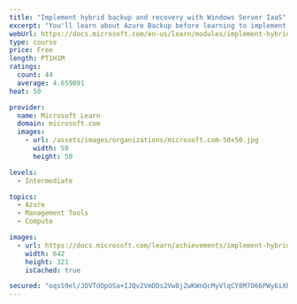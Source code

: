 ```yaml
---
title: "Implement hybrid backup and recovery with Windows Server IaaS"
excerpt: "You'll learn about Azure Backup before learning to implement Recovery Vaults and Azure Backup Policies. You’ll learn to implement Windows IaaS VM recovery, perform backup and restore of on-premises workloads, and manage Azure VM backups."
webUrl: https://docs.microsoft.com/en-us/learn/modules/implement-hybrid-backup-recovery-windows-server-iaas/
type: course
price: Free
length: PT1H1M
ratings:
  count: 44
  average: 4.659091
heat: 50

provider:
  name: Microsoft Learn
  domain: microsoft.com
  images:
    - url: /assets/images/organizations/microsoft.com-50x50.jpg
      width: 50
      height: 50

levels:
  - Intermediate

topics:
  - Azure
  - Management Tools
  - Compute

images:
  - url: https://docs.microsoft.com/learn/achievements/implement-hybrid-backup-and-recovery-with-windows-server-iaas-social.png
    width: 642
    height: 321
    isCached: true

secured: "oqsS9el/JOVTdOpUSa+IJQv2VmDDs2Vw8jZwKWnQcMyVlqCY8M7O66PWy6iXPqmgkXPYuExx1zUojczV04TCkKm6KQ5RaqluIII95ZN7049fdUWmUFg5Uajvm2Rt8wVSjV5KNTEnogX9ZX+CStU1Sb8O5hUuBEtjy4gwCaNP4fuEXWsjEyaqHri8HirgF59Du3AmL1RZc0VtxPlDa7NSaaWWdD4KMCndfMZI/q8Y4IVrAEZgNJ6WRD1A9Pf0/337/YN9H5+5Sy12R8l1TGZOki0KI3rgbVL9eRn8H8HvYnSin0pqGkUCYrpI/MkHptaotqpORZLW92eNSUgCw6GX3UouOPFdSilq2zCY6zTZPewBLDx5FZky4Is6TZZrxywiTQ42zKYW/kKozKLv+P86Ak7e+YTcfwx0U7zkX1vvRZU=;nKr+OKD4XWtXAIWVM6YOvA=="
---
```


